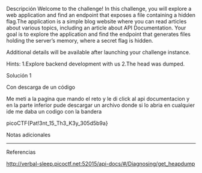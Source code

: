 Descripción
Welcome to the challenge! In this challenge, you will explore a web application and find an endpoint that exposes a file containing a hidden flag.The application is a simple blog website where you can read articles about various topics, including an article about API Documentation. Your goal is to explore the application and find the endpoint that generates files holding the server’s memory, where a secret flag is hidden.

Additional details will be available after launching your challenge instance.


Hints:
1.⁠Explore backend development with us
2.The head was dumped.

Solución 1

Con descarga de un código

Me meti a la pagina que mando el reto y le di click al api documentacion y en la parte inferior pude descargar un archivo donde si lo abria en cualquier ide me daba un codigo con la bandera 


picoCTF{Pat!3nt_15_Th3_K3y_305d5b9a}


Notas adicionales

--------------------


Referencias

http://verbal-sleep.picoctf.net:52015/api-docs/#/Diagnosing/get_heapdump